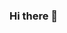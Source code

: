 ### Hi there 👋

<!--
**cesarm1987/cesarm1987** is a ✨ _special_ ✨ repository because its `README.md` (this file) appears on your GitHub profile.

Cesar Morera joined DXC in December 2021 as Salesforce developer for the Apps SL AMS CR&G Salesforce department. Since December 2021 he has worked as a Technology Consultant I in the CR&G Salesforce Organization. His role consists of improving the performance and use of the Salesforce tools and processes enabling resource sharing between the countries and across different organizations.
Before joining DXC, Cesar had worked as a system engineer in a mid-sized company developing report distribution and document archiving solutions.
At this moment I am working with co-workers the integration project finishing the phase 2 related with flow diagrams and analysis.
#### Where to find me

- [Twitter] (https:https://twitter.com/CesarMAlpizar)
- [Youtube] (https://www.youtube.com/channel/UCHDTrUKJVWlde547XN8UTRw)
